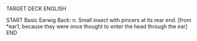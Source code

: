 TARGET DECK
ENGLISH

START
Basic
Earwig
Back: n. Small insect with pincers at its rear end. [from *ear1, because they were once thought to enter the head through the ear]
END
